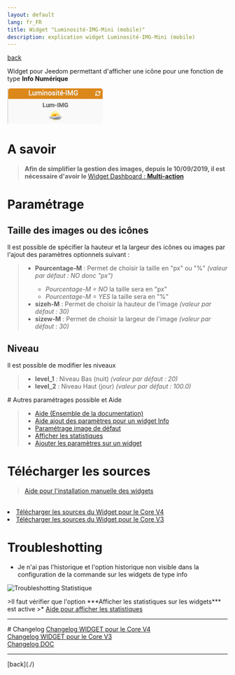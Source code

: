 ```yaml
---
layout: default
lang: fr_FR
title: Widget "Luminosité-IMG-Mini (mobile)"
description: explication widget Luminosité-IMG-Mini (mobile)
---
```

[back](./)

Widget pour Jeedom permettant d'afficher une icône pour une fonction de type <b>Info Numérique</b>
<p><img src="../img/exemple/m/lumi.png" alt="Resultat" /></p>

# A savoir
<blockquote>
<b>Afin de simplifier la gestion des images, depuis le 10/09/2019, il est nécessaire d'avoir le </b><a href="WIDGET_d_Multi_action_Defaut">Widget Dashboard : <b>Multi-action</b></a>
</blockquote>

# Paramétrage
## Taille des images ou des icônes
Il est possible de spécifier la hauteur et la largeur des icônes ou images par l'ajout des paramètres optionnels suivant :
<blockquote>
    <ul>
        <li><b>Pourcentage-M</b> : Permet de choisir la taille en "px" ou "%" <i>(valeur par défaut : NO donc "px")</i></li>
        <ul>
            <li><i>Pourcentage-M = NO</i> la taille sera en "px"</li>
            <li><i>Pourcentage-M = YES</i> la taille sera en "%"</li>
        </ul>
        <li><b>sizeh-M</b> : Permet de choisir la hauteur de l'image <i>(valeur par défaut : 30)</i></li>
        <li><b>sizew-M</b> : Permet de choisir la largeur de l'image <i>(valeur par défaut : 30)</i></li>
    </ul>
</blockquote>

## Niveau
Il est possible de modifier les niveaux
<blockquote>
    <ul>
        <li><b>level_1</b> : Niveau Bas (nuit) <i>(valeur par défaut : 20)</i></li>
        <li><b>level_2</b> : Niveau Haut (jour) <i>(valeur par défaut : 100.0)</i></li>
    </ul>
</blockquote>
# Autres paramétrages possible et Aide
<blockquote>
    <ul>
        <li><a href="{{site.baseurl}}/help/{{page.lang}}/">Aide (Ensemble de la documentation)</a></li>
        <li><a href="{{site.baseurl}}/help/{{page.lang}}/config_info">Aide ajout des paramètres pour un widget Info</a></li>
        <li><a href="{{site.baseurl}}/help/{{page.lang}}/error">Paramétrage image de défaut</a></li>
        <li><a href="{{site.baseurl}}/help/{{page.lang}}/stats">Afficher les statistiques</a></li>
        <li><a href="{{site.baseurl}}/help/{{page.lang}}/para">Ajouter les paramètres sur un widget</a></li>
    </ul>
</blockquote>

# Télécharger les sources
><a href="{{site.baseurl}}/help/{{page.lang}}/install_manu">Aide pour l'installation manuelle des widgets</a>
<br/>

<li><a href="https://github.com/JEALG/JEEDOM-Luminosite-IMG-Mini--mobile/tree/masterv4">Télécharger les sources du Widget pour le Core V4</a></li>
<li><a href="https://github.com/JEALG/JEEDOM-Luminosite-IMG-Mini--mobile/tree/master">Télécharger les sources du Widget pour le Core V3</a></li>

# Troubleshotting

- Je n'ai pas l'historique et l'option historique non visible dans la configuration de la commande sur les widgets de type info
<p><img src="{{site.baseurl}}/help/img/troubleshotting_1.png" alt="Troubleshotting Statistique" width="500" /></p>
>Il faut vérifier que l'option ***Afficher les statistiques sur les widgets*** est active
>* <a href="{{site.baseurl}}/help/{{page.lang}}/stats">Aide pour afficher les statistiques</a>

<hr />
# Changelog
<a href="https://github.com/JEALG/JEEDOM-Luminosite-IMG-Mini--mobile/commits/masterv4">Changelog WIDGET pour le Core V4</a><br/>
<a href="https://github.com/JEALG/JEEDOM-Luminosite-IMG-Mini--mobile/commits/master">Changelog WIDGET pour le Core V3</a><br/>
<a href="https://github.com/JEALG/JEEDOM-Widget_JAG-doc/commits/master">Changelog DOC</a>

<hr />
[back](./)